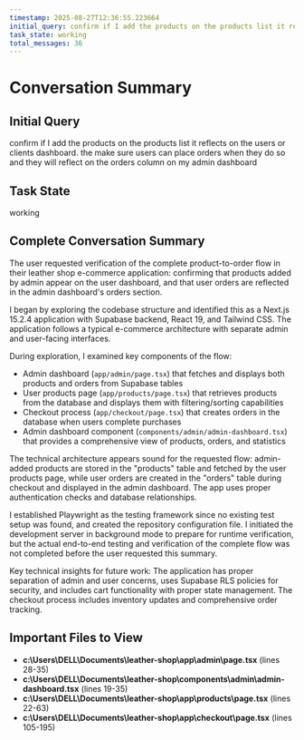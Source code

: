 ```yaml
---
timestamp: 2025-08-27T12:36:55.223664
initial_query: confirm if I add the products on the products list it reflects on the users or clients dashboard. the make sure users can place orders when they do so and they will reflect on the orders column on my admin dashboard
task_state: working
total_messages: 36
---
```


# Conversation Summary

## Initial Query
confirm if I add the products on the products list it reflects on the users or clients dashboard. the make sure users can place orders when they do so and they will reflect on the orders column on my admin dashboard

## Task State
working

## Complete Conversation Summary
The user requested verification of the complete product-to-order flow in their leather shop e-commerce application: confirming that products added by admin appear on the user dashboard, and that user orders are reflected in the admin dashboard's orders section.

I began by exploring the codebase structure and identified this as a Next.js 15.2.4 application with Supabase backend, React 19, and Tailwind CSS. The application follows a typical e-commerce architecture with separate admin and user-facing interfaces.

During exploration, I examined key components of the flow:
- Admin dashboard (`app/admin/page.tsx`) that fetches and displays both products and orders from Supabase tables
- User products page (`app/products/page.tsx`) that retrieves products from the database and displays them with filtering/sorting capabilities
- Checkout process (`app/checkout/page.tsx`) that creates orders in the database when users complete purchases
- Admin dashboard component (`components/admin/admin-dashboard.tsx`) that provides a comprehensive view of products, orders, and statistics

The technical architecture appears sound for the requested flow: admin-added products are stored in the "products" table and fetched by the user products page, while user orders are created in the "orders" table during checkout and displayed in the admin dashboard. The app uses proper authentication checks and database relationships.

I established Playwright as the testing framework since no existing test setup was found, and created the repository configuration file. I initiated the development server in background mode to prepare for runtime verification, but the actual end-to-end testing and verification of the complete flow was not completed before the user requested this summary.

Key technical insights for future work: The application has proper separation of admin and user concerns, uses Supabase RLS policies for security, and includes cart functionality with proper state management. The checkout process includes inventory updates and comprehensive order tracking.

## Important Files to View

- **c:\Users\DELL\Documents\leather-shop\app\admin\page.tsx** (lines 28-35)
- **c:\Users\DELL\Documents\leather-shop\components\admin\admin-dashboard.tsx** (lines 19-35)
- **c:\Users\DELL\Documents\leather-shop\app\products\page.tsx** (lines 22-63)
- **c:\Users\DELL\Documents\leather-shop\app\checkout\page.tsx** (lines 105-195)

